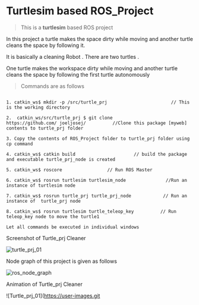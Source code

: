 # Turtlesim based ROS_Project
>This is a **turtlesim** based ROS project

In this project a turtle makes the space dirty while moving and another turtle cleans the space by following it.

It is basically a cleaning Robot . There are two turtles . 

One turtle makes the workspace dirty while moving and another turtle cleans the space by following the first turtle autonomously

[myweb]: http://github.com/joeljosej/

>Commands are as follows
```

1. catkin_ws$ mkdir -p /src/turtle_prj                        // This is the working directory

2.  catkin_ws/src/turtle_prj $ git clone 
https://github.com/ joeljosej/          //Clone this package [myweb] contents to turtle_prj folder 

3. Copy the contents of ROS_Project folder to turtle_prj folder using cp command

4. catkin_ws$ catkin build                      // build the package and executable turtle_prj_node is created

5. catkin_ws$ roscore                 // Run ROS Master

6. catkin_ws$ rosrun turtlesim turtlesim_node               //Run an instance of turtlesim node

7. catkin_ws$ rosrun turtle_prj turtle_prj_node            // Run an instance of  turtle_prj node

8. catkin_ws$ rosrun turtlesim turtle_teleop_key          // Run teleop_key node to move the turtle1 

Let all commands be executed in individual windows
```

Screenshot of Turtle_prj Cleaner

![turtle_prj_01](https://user-images.githubusercontent.com/81626993/121247342-c4250000-c8bf-11eb-9a34-afd12741d536.png)

Node graph of this project is given as follows

![ros_node_graph](https://user-images.githubusercontent.com/81626993/121247770-40b7de80-c8c0-11eb-8ed7-d08e979d1563.png)

Animation of Turtle_prj Cleaner

![Turtle_prj_01](https://user-images.git

